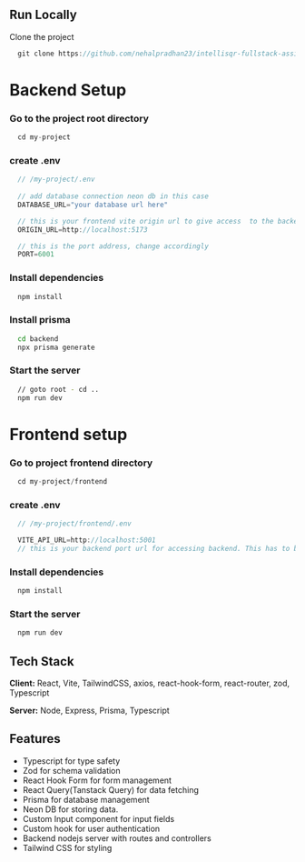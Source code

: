 
## Run Locally

Clone the project

```js
  git clone https://github.com/nehalpradhan23/intellisqr-fullstack-assignment
```

# Backend Setup

### Go to the project root directory

```js
  cd my-project
```
### create .env

```js
  // /my-project/.env
 
  // add database connection neon db in this case
  DATABASE_URL="your database url here"

  // this is your frontend vite origin url to give access  to the backend. Add whatever is yours
  ORIGIN_URL=http://localhost:5173

  // this is the port address, change accordingly
  PORT=6001
```

### Install dependencies

```bash
  npm install
```
### Install prisma

```bash
  cd backend
  npx prisma generate
```

### Start the server

```bash
  // goto root - cd ..
  npm run dev
```

# Frontend setup

### Go to project frontend directory

```js
  cd my-project/frontend
```

### create .env

```js
  // /my-project/frontend/.env

  VITE_API_URL=http://localhost:5001
  // this is your backend port url for accessing backend. This has to be same as the backend port.
```

### Install dependencies

```bash
  npm install
```
### Start the server

```bash
  npm run dev
```

## Tech Stack

**Client:** React, Vite, TailwindCSS, axios, react-hook-form, react-router, zod, Typescript

**Server:** Node, Express, Prisma, Typescript


## Features

- Typescript for type safety
- Zod for schema validation
- React Hook Form for form management
- React Query(Tanstack Query) for data fetching
- Prisma for database management
- Neon DB for storing data.
- Custom Input component for input fields
- Custom hook for user authentication
- Backend nodejs server with routes and controllers
- Tailwind CSS for styling


